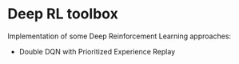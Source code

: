 # Deep RL toolbox
Implementation of some Deep Reinforcement Learning approaches:
- Double DQN with Prioritized Experience Replay
